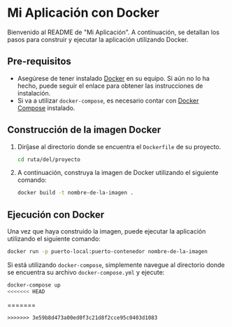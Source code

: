 
# Mi Aplicación con Docker

Bienvenido al README de "Mi Aplicación". A continuación, se detallan los pasos para construir y ejecutar la aplicación utilizando Docker.

## Pre-requisitos

- Asegúrese de tener instalado [Docker](https://www.docker.com/get-started) en su equipo. Si aún no lo ha hecho, puede seguir el enlace para obtener las instrucciones de instalación.
- Si va a utilizar `docker-compose`, es necesario contar con [Docker Compose](https://docs.docker.com/compose/install/) instalado.

## Construcción de la imagen Docker

1. Diríjase al directorio donde se encuentra el `Dockerfile` de su proyecto.
   
   ```bash
   cd ruta/del/proyecto
   ```

2. A continuación, construya la imagen de Docker utilizando el siguiente comando:
   
   ```bash
   docker build -t nombre-de-la-imagen .
   ```

## Ejecución con Docker

Una vez que haya construido la imagen, puede ejecutar la aplicación utilizando el siguiente comando:

```bash
docker run -p puerto-local:puerto-contenedor nombre-de-la-imagen
```

Si está utilizando `docker-compose`, simplemente navegue al directorio donde se encuentra su archivo `docker-compose.yml` y ejecute:

```bash
docker-compose up
<<<<<<< HEAD
```
=======
```
>>>>>>> 3e59b8d473a00ed0f3c21d8f2cce95c0403d1083
